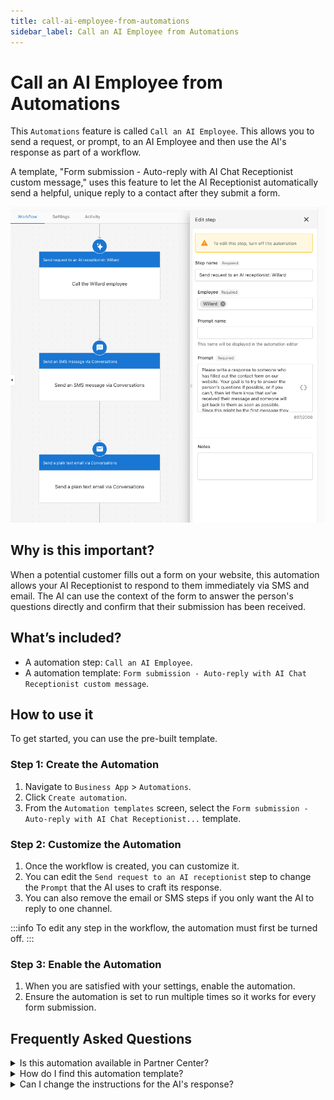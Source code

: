 ```yaml
---
title: call-ai-employee-from-automations
sidebar_label: Call an AI Employee from Automations
---
```


# Call an AI Employee from Automations

This `Automations` feature is called `Call an AI Employee`. This allows you to send a request, or prompt, to an AI Employee and then use the AI's response as part of a workflow.

A template, "Form submission - Auto-reply with AI Chat Receptionist custom message," uses this feature to let the AI Receptionist automatically send a helpful, unique reply to a contact after they submit a form.

![call an ai employee](../../static/img/ai/automations-call-ai-receptionist.png)

## Why is this important?

When a potential customer fills out a form on your website, this automation allows your AI Receptionist to respond to them immediately via SMS and email. The AI can use the context of the form to answer the person's questions directly and confirm that their submission has been received.

## What’s included?

* A automation step: `Call an AI Employee`.
* A automation template: `Form submission - Auto-reply with AI Chat Receptionist custom message`.

## How to use it

To get started, you can use the pre-built template.

### Step 1: Create the Automation

1.  Navigate to `Business App` > `Automations`.
2.  Click `Create automation`.
3.  From the `Automation templates` screen, select the `Form submission - Auto-reply with AI Chat Receptionist...` template.

### Step 2: Customize the Automation

1.  Once the workflow is created, you can customize it.
2.  You can edit the `Send request to an AI receptionist` step to change the `Prompt` that the AI uses to craft its response.
3.  You can also remove the email or SMS steps if you only want the AI to reply to one channel.

:::info
To edit any step in the workflow, the automation must first be turned off.
:::

### Step 3: Enable the Automation

1.  When you are satisfied with your settings, enable the automation.
2.  Ensure the automation is set to run multiple times so it works for every form submission.

## Frequently Asked Questions

<details><summary>Is this automation available in Partner Center?</summary>
Yes, the `Call an AI Employee` step is available in Partner Center automations. You can also use the 'Send an SMS message via conversations' action, but sending emails is not available at this time.</details>

<details><summary>How do I find this automation template?</summary>
You can find it by going to `Automations`, selecting `Create automation`, and choosing the template named "Form submission - Auto-reply with AI Chat Receptionist custom message".</details>

<details><summary>Can I change the instructions for the AI's response?</summary>
Yes. In the automation workflow, you can select the `Send request to an AI receptionist` step to edit the `Prompt`. Here, you can provide different instructions for how the AI should respond.</details>